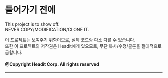 # 들어가기 전에
This project is to show off.  
NEVER COPY/MODIFICATION/CLONE IT.

이 프로젝트는 보여주기 위함이므로, 실제 코드랑 다소 다를 수 있습니다.  
또한 이 프로젝트의 저작권은 Headit에게 있으므로, 무단 복사/수정/클론을 절대적으로 금합니다.
#### @Copyright Headit Corp. All rights reserved

- - -

[comment]: <> (## 사용한 기술)

[comment]: <> (![SpringBoot]&#40;https://img.shields.io/badge/SpringBoot-2.6.2-green?logo=springboot&logoColor=white&#41;)

[comment]: <> (![QueryDSL]&#40;https://img.shields.io/badge/QueryDSL-5.0.0-green?logo=springboot&logoColor=white&#41;)
